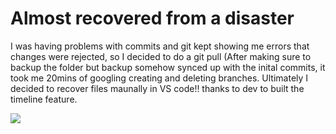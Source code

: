 <h1>Almost recovered from a disaster</h1>
<p>I was having problems with commits and git kept showing me errors that changes were rejected, so I decided to do a git pull (After making sure to backup the folder but backup somehow synced up with the inital commits, it took me 20mins of googling creating and deleting branches. Ultimately I decided to recover files maunally in VS code!! thanks to dev to built the timeline feature. </p>
<img src = "https://media.tenor.com/3goXaDkjUwQAAAAM/jenga-fail.gif">
